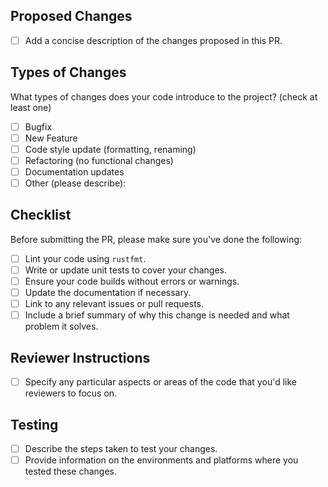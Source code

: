 ## Proposed Changes

- [ ] Add a concise description of the changes proposed in this PR.

## Types of Changes

What types of changes does your code introduce to the project? (check at least one)

- [ ] Bugfix
- [ ] New Feature
- [ ] Code style update (formatting, renaming)
- [ ] Refactoring (no functional changes)
- [ ] Documentation updates
- [ ] Other (please describe):

## Checklist

Before submitting the PR, please make sure you've done the following:

- [ ] Lint your code using `rustfmt`.
- [ ] Write or update unit tests to cover your changes.
- [ ] Ensure your code builds without errors or warnings.
- [ ] Update the documentation if necessary.
- [ ] Link to any relevant issues or pull requests.
- [ ] Include a brief summary of why this change is needed and what problem it solves.

## Reviewer Instructions

- [ ] Specify any particular aspects or areas of the code that you'd like reviewers to focus on.

## Testing

- [ ] Describe the steps taken to test your changes.
- [ ] Provide information on the environments and platforms where you tested these changes.